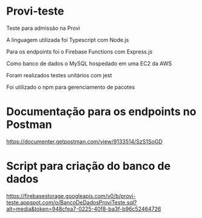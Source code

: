 # Provi-teste
Teste para admissão na Provi

A linguagem utilizada foi Typescript com Node.js

Para os endpoints foi o Firebase Functions com Express.js

Como banco de dados o MySQL hospedado em uma EC2 da AWS

Foram realizados testes unitários com jest

Foi utilizado o npm para gerenciamento de pacotes

# Documentação para os endpoints no Postman
https://documenter.getpostman.com/view/9133514/SzS1SoGD

# Script para criação do banco de dados
https://firebasestorage.googleapis.com/v0/b/provi-teste.appspot.com/o/BancoDeDadosProviTeste.sql?alt=media&token=948cfea7-0225-40f8-ba3f-b96c52464726
